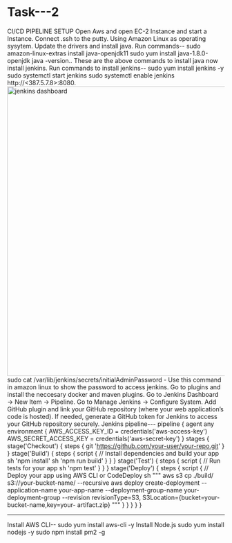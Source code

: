 # Task---2
CI/CD PIPELINE SETUP
Open Aws and open EC-2 Instance and start a Instance.
Connect .ssh to the putty.
Using Amazon Linux as operating sysytem.
Update the drivers and install java.
Run commands--
  sudo amazon-linux-extras install java-openjdk11
  sudo yum install java-1.8.0-openjdk
  java -version..
These are the above commands to install java now install jenkins.
Run commands to install jenkins--
  sudo yum install jenkins -y
  sudo systemctl start jenkins
  sudo systemctl enable jenkins
http://<387.5.7.8>:8080.  
<img width="669" alt="jenkins dashboard" src="https://github.com/user-attachments/assets/017e100f-25df-4500-9865-c01e6ac6f9dc" />
sudo cat /var/lib/jenkins/secrets/initialAdminPassword - Use this command in amazon linux to show the password to access jenkins.
Go to plugins and install the neccesary docker and maven plugins.
Go to Jenkins Dashboard → New Item → Pipeline.
Go to Manage Jenkins → Configure System.
Add GitHub plugin and link your GitHub repository (where your web application’s code is hosted).
If needed, generate a GitHub token for Jenkins to access your GitHub repository securely.
Jenkins pipeline---
pipeline {
    agent any
    environment {
        AWS_ACCESS_KEY_ID = credentials('aws-access-key')
        AWS_SECRET_ACCESS_KEY = credentials('aws-secret-key')
    }
    stages {
        stage('Checkout') {
            steps {
                git 'https://github.com/your-user/your-repo.git'
            }
        }
        stage('Build') {
            steps {
                script {
                    // Install dependencies and build your app
                    sh 'npm install'
                    sh 'npm run build'
                }
            }
        }
        stage('Test') {
            steps {
                script {
                    // Run tests for your app
                    sh 'npm test'
                }
            }
        }
        stage('Deploy') {
            steps {
                script {
                    // Deploy your app using AWS CLI or CodeDeploy
                    sh """
                        aws s3 cp ./build/ s3://your-bucket-name/ --recursive
                        aws deploy create-deployment --application-name your-app-name --deployment-group-name your- 
                        deployment-group --revision revisionType=S3, S3Location={bucket=your-bucket-name,key=your- 
                        artifact.zip}
                    """
                }
            }
        }
    }
}

--------------------------------------------------------------------------------------------
Install AWS CLI--
  sudo yum install aws-cli -y
Install Node.js
   sudo yum install nodejs -y
   sudo npm install pm2 -g 

